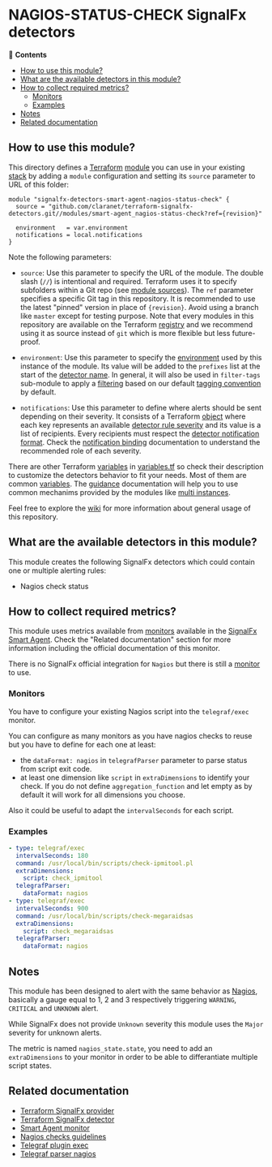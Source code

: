 # NAGIOS-STATUS-CHECK SignalFx detectors

<!-- START doctoc generated TOC please keep comment here to allow auto update -->
<!-- DON'T EDIT THIS SECTION, INSTEAD RE-RUN doctoc TO UPDATE -->
:link: **Contents**

- [How to use this module?](#how-to-use-this-module)
- [What are the available detectors in this module?](#what-are-the-available-detectors-in-this-module)
- [How to collect required metrics?](#how-to-collect-required-metrics)
  - [Monitors](#monitors)
  - [Examples](#examples)
- [Notes](#notes)
- [Related documentation](#related-documentation)

<!-- END doctoc generated TOC please keep comment here to allow auto update -->

## How to use this module?

This directory defines a [Terraform](https://www.terraform.io/) 
[module](https://www.terraform.io/docs/modules/usage.html) you can use in your
existing [stack](https://github.com/claranet/terraform-signalfx-detectors/wiki/Getting-started#stack) by adding a 
`module` configuration and setting its `source` parameter to URL of this folder:

```hcl
module "signalfx-detectors-smart-agent-nagios-status-check" {
  source = "github.com/claranet/terraform-signalfx-detectors.git//modules/smart-agent_nagios-status-check?ref={revision}"

  environment   = var.environment
  notifications = local.notifications
}
```

Note the following parameters:

* `source`: Use this parameter to specify the URL of the module. The double slash (`//`) is intentional  and required. 
  Terraform uses it to specify subfolders within a Git repo (see [module
  sources](https://www.terraform.io/docs/modules/sources.html)). The `ref` parameter specifies a specific Git tag in
  this repository. It is recommended to use the latest "pinned" version in place of `{revision}`. Avoid using a branch 
  like `master` except for testing purpose. Note that every modules in this repository are available on the Terraform 
  [registry](https://registry.terraform.io/modules/claranet/detectors/signalfx) and we recommend using it as source 
  instead of `git` which is more flexible but less future-proof.

* `environment`: Use this parameter to specify the 
  [environment](https://github.com/claranet/terraform-signalfx-detectors/wiki/Getting-started#environment) used by this 
  instance of the module.
  Its value will be added to the `prefixes` list at the start of the [detector 
  name](https://github.com/claranet/terraform-signalfx-detectors/wiki/Templating#example).
  In general, it will also be used in `filter-tags` sub-module to apply a
  [filtering](https://github.com/claranet/terraform-signalfx-detectors/wiki/Guidance#filtering) based on our default 
  [tagging convention](https://github.com/claranet/terraform-signalfx-detectors/wiki/Tagging-convention) by default.

* `notifications`: Use this parameter to define where alerts should be sent depending on their severity. It consists 
  of a Terraform [object](https://www.terraform.io/docs/configuration/types.html#object-) where each key represents an 
  available [detector rule severity](https://docs.signalfx.com/en/latest/detect-alert/set-up-detectors.html#severity) 
  and its value is a list of recipients. Every recipients must respect the [detector notification 
  format](https://registry.terraform.io/providers/splunk-terraform/signalfx/latest/docs/resources/detector#notification-format).
  Check the [notification binding](https://github.com/claranet/terraform-signalfx-detectors/wiki/Notifications-binding) 
  documentation to understand the recommended role of each severity.

There are other Terraform [variables](https://www.terraform.io/docs/configuration/variables.html) in 
[variables.tf](variables.tf) so check their description to customize the detectors behavior to fit your needs. Most of them are 
common [variables](https://github.com/claranet/terraform-signalfx-detectors/wiki/Variables).
The [guidance](https://github.com/claranet/terraform-signalfx-detectors/wiki/Guidance) documentation will help you to use 
common mechanims provided by the modules like [multi 
instances](https://github.com/claranet/terraform-signalfx-detectors/wiki/Guidance#Multiple-instances).

Feel free to explore the [wiki](https://github.com/claranet/terraform-signalfx-detectors/wiki) for more information about 
general usage of this repository.

## What are the available detectors in this module?

This module creates the following SignalFx detectors which could contain one or multiple alerting rules:

* Nagios check status

## How to collect required metrics?

This module uses metrics available from 
[monitors](https://docs.signalfx.com/en/latest/integrations/agent/monitors/_monitor-config.html)
available in the [SignalFx Smart 
Agent](https://github.com/signalfx/signalfx-agent). Check the "Related documentation" section for more 
information including the official documentation of this monitor.


There is no SignalFx official integration for `Nagios` but there is still a 
[monitor](https://docs.signalfx.com/en/latest/integrations/agent/monitors/telegraf-exec.html) to use.

### Monitors

You have to configure your existing Nagios script into the `telegraf/exec` monitor.

You can configure as many monitors as you have nagios checks to reuse but you have to define for each 
one at least:

* the `dataFormat: nagios` in `telegrafParser` parameter to parse status from script exit code.
* at least one dimension like `script` in `extraDimensions` to identify your check. If you do not 
define `aggregation_function` and let empty as by default it will work for all dimensions you choose.

Also it could be useful to adapt the `intervalSeconds` for each script.

### Examples

```yaml
- type: telegraf/exec
  intervalSeconds: 180
  command: /usr/local/bin/scripts/check-ipmitool.pl
  extraDimensions:
    script: check_ipmitool
  telegrafParser:
    dataFormat: nagios
- type: telegraf/exec
  intervalSeconds: 900  
  command: /usr/local/bin/scripts/check-megaraidsas
  extraDimensions:
    script: check_megaraidsas
  telegrafParser:
    dataFormat: nagios
```


## Notes

This module has been designed to alert with the same behavior as 
[Nagios](https://nagios-plugins.org/doc/guidelines.html#AEN78), basically a gauge equal to 1, 2 and 3 
respectively triggering `WARNING`, `CRITICAL` and `UNKNOWN` alert.

While SignalFx does not provide `Unknown` severity this module uses the `Major` severity for unknown alerts.

The metric is named `nagios_state.state`, you need to add an `extraDimensions` to your monitor in order to be 
able to differantiate multiple script states.


## Related documentation

* [Terraform SignalFx provider](https://registry.terraform.io/providers/splunk-terraform/signalfx/latest/docs)
* [Terraform SignalFx detector](https://registry.terraform.io/providers/splunk-terraform/signalfx/latest/docs/resources/detector)
* [Smart Agent monitor](https://docs.signalfx.com/en/latest/integrations/agent/monitors/telegraf-exec.html)
* [Nagios checks guidelines](https://nagios-plugins.org/doc/guidelines.html#AEN78)
* [Telegraf plugin exec](https://github.com/influxdata/telegraf/tree/master/plugins/inputs/exec)
* [Telegraf parser nagios](https://github.com/influxdata/telegraf/tree/master/plugins/parsers/nagios)
